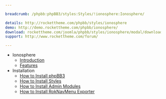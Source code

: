 ```yaml
---

breadcrumb: /phpbb:phpBB3/styles:Styles/!ionosphere:Ionosphere/

details: http://rockettheme.com/phpbb/styles/ionosphere
demo: http://demo.rockettheme.com/phpbb/ionosphere/
download: rockettheme.com/joomla/phpbb/styles/ionosphere/modal/downloads
support: http://www.rockettheme.com/forum/

---
```


* Ionosphere
	* [Introduction](INDEX.md#introduction)
	* [Features](INDEX.md#features)
* Installation
	* [How to Install phpBB3](../../start/install.md)
	* [How to Install Styles](../../start/styles.md)
	* [How to Install Admin Modules](../../start/styles.md#installing-administrative-modules)
	* [How to Install RokNavMenu Exporter](../../modules/roknavmenu.md)